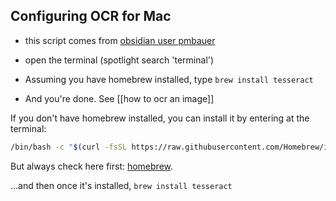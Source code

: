 ## Configuring OCR for Mac

- this script comes from [obsidian user pmbauer](https://forum.obsidian.md/t/basic-ocr-in-obsidian/18087)

- open the terminal (spotlight search 'terminal')
- Assuming you have homebrew installed, type `brew install tesseract`
- And you're done. See [[how to ocr an image]]

If you don't have homebrew installed, you can install it by entering at the terminal:

```bash
/bin/bash -c "$(curl -fsSL https://raw.githubusercontent.com/Homebrew/install/HEAD/install.sh)"
```

But always check here first: [homebrew](https://brew.sh/).

...and then once it's installed, `brew install tesseract`